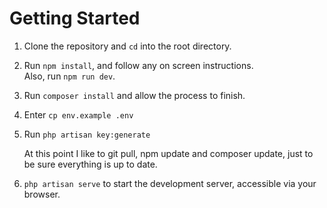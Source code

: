 # Getting Started

1. Clone the repository and `cd` into the root directory.  

2. Run `npm install`, and follow any on screen instructions.  
   Also, run `npm run dev`.  

3. Run `composer install` and allow the process to finish.  

4. Enter `cp env.example .env`

5. Run `php artisan key:generate`

   At this point I like to git pull, npm update and composer update, just to be sure everything is up to date.  

6. `php artisan serve` to start the development server, accessible via your browser.